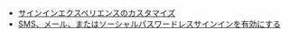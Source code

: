 - [サインインエクスペリエンスのカスタマイズ](/docs/recipes/customize-sie/)
- [SMS、メール、またはソーシャルパスワードレスサインインを有効にする](/docs/tutorials/get-started/passwordless-sign-in-by-adding-connectors/)